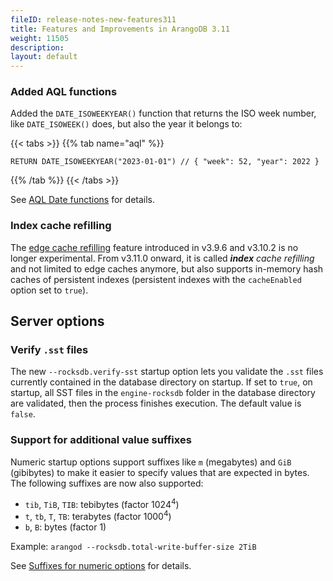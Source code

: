 ```yaml
---
fileID: release-notes-new-features311
title: Features and Improvements in ArangoDB 3.11
weight: 11505
description: 
layout: default
---
```

### Added AQL functions

Added the `DATE_ISOWEEKYEAR()` function that returns the ISO week number,
like `DATE_ISOWEEK()` does, but also the year it belongs to:

{{< tabs >}}
{{% tab name="aql" %}}
```aql
RETURN DATE_ISOWEEKYEAR("2023-01-01") // { "week": 52, "year": 2022 }
```
{{% /tab %}}
{{< /tabs >}}

See [AQL Date functions](../../aql/functions/functions-date#date_isoweekyear) for details.

### Index cache refilling

The [edge cache refilling](../version-3.10/release-notes-new-features310#edge-cache-refilling-experimental)
feature introduced in v3.9.6 and v3.10.2 is no longer experimental. From v3.11.0
onward, it is called _**index** cache refilling_ and not limited to edge caches
anymore, but also supports in-memory hash caches of persistent indexes
(persistent indexes with the `cacheEnabled` option set to `true`).

## Server options

### Verify `.sst` files

The new `--rocksdb.verify-sst` startup option lets you validate the `.sst` files
currently contained in the database directory on startup. If set to `true`,
on startup, all SST files in the `engine-rocksdb` folder in the database
directory are validated, then the process finishes execution.
The default value is `false`.

### Support for additional value suffixes

Numeric startup options support suffixes like `m` (megabytes) and `GiB` (gibibytes)
to make it easier to specify values that are expected in bytes. The following
suffixes are now also supported:

- `tib`, `TiB`, `TIB`: tebibytes (factor 1024<sup>4</sup>)
- `t`, `tb`, `T`, `TB`: terabytes (factor 1000<sup>4</sup>)
- `b`, `B`: bytes (factor 1)

Example: `arangod --rocksdb.total-write-buffer-size 2TiB`

See [Suffixes for numeric options](../../administration/administration-configuration#suffixes-for-numeric-options)
for details.
